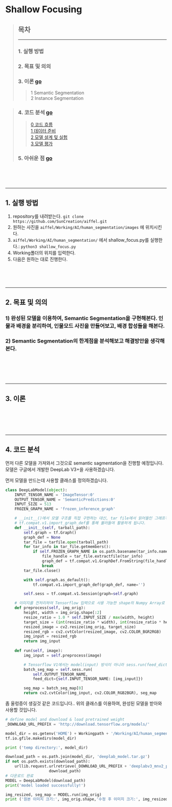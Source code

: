 Shallow Focusing
=
> ## 목차
> ---
> ### 1. 실행 방법   
> ### 2. 목표 및 의의   
> ### 3. 이론 [go](#3-이론)
>   > 1 Semantic Segmentation    
>   > 2 Instance Segmentation   

> ### 4. 코드 분석 [go](#4-코드-분석)
>   > [0 코드 흐름](#0-코드-흐름)   
>   > [1 데이터 준비](#1-데이터-준비-및-전처리)    
>   > [2 모델 설계 및 실험](#2-모델-설계-및-실험)   
>   > [3 모델 평가](#3-모델-평가)   
> ### 5. 아쉬운 점 [go](#5-아쉬운-점)

<br><br><br>

- - - -

## 1. 실행 방법
 1. repository를 내려받는다. ``` git clone https://github.com/SunCreation/aiffel.git ```   
 2. 원하는 사진을 ```aiffel/Working/AI/human_segmentation/images``` 에 위치시킨다.   
 3. ```aiffel/Working/AI/human_segmentation/``` 에서 shallow_focus.py를 실행한다.: ``` python3 shallow_focus.py ```
 4. Working폴더의 위치를 입력한다.  
 5. 다음은 원하는 대로 진행한다.

<br><br><br>

- - - -

## 2. 목표 및 의의

### 1) 완성된 모델을 이용하여, Semantic Segmentation을 구현해본다. 인물과 배경을 분리하여, 인물모드 사진을 만들어보고, 배경 합성들을 해본다.     

### 2) Semantic Segmentation의 한계점을 분석해보고 해결방안을 생각해본다.
<br><br><br><br>

- - - - 
## 3. 이론

<br><br><br><br>

- - - -
## 4. 코드 분석

먼저 다른 모델을 가져와서 그것으로 semantic sagmentation을 진행할 예정입니다.   
모델은 구글에서 개발한 DeepLab V3+을 사용하겠습니다. 

먼저 모델을 만드는데 사용할 클래스를 정의하겠습니다.

```python
class DeepLabModel(object):
    INPUT_TENSOR_NAME = 'ImageTensor:0'
    OUTPUT_TENSOR_NAME = 'SemanticPredictions:0'
    INPUT_SIZE = 513
    FROZEN_GRAPH_NAME = 'frozen_inference_graph'

    # __init__()에서 모델 구조를 직접 구현하는 대신, tar file에서 읽어들인 그래프구조 graph_def를 
    # tf.compat.v1.import_graph_def를 통해 불러들여 활용하게 됩니다. 
    def __init__(self, tarball_path):
        self.graph = tf.Graph()
        graph_def = None
        tar_file = tarfile.open(tarball_path)
        for tar_info in tar_file.getmembers():
            if self.FROZEN_GRAPH_NAME in os.path.basename(tar_info.name):
                file_handle = tar_file.extractfile(tar_info)
                graph_def = tf.compat.v1.GraphDef.FromString(file_handle.read())
                break
        tar_file.close()

        with self.graph.as_default():
    	    tf.compat.v1.import_graph_def(graph_def, name='')

        self.sess = tf.compat.v1.Session(graph=self.graph)

    # 이미지를 전처리하여 Tensorflow 입력으로 사용 가능한 shape의 Numpy Array로 변환합니다.
    def preprocess(self, img_orig):
        height, width = img_orig.shape[:2]
        resize_ratio = 1.0 * self.INPUT_SIZE / max(width, height)
        target_size = (int(resize_ratio * width), int(resize_ratio * height))
        resized_image = cv2.resize(img_orig, target_size)
        resized_rgb = cv2.cvtColor(resized_image, cv2.COLOR_BGR2RGB)
        img_input = resized_rgb
        return img_input
        
    def run(self, image):
        img_input = self.preprocess(image)

        # Tensorflow V1에서는 model(input) 방식이 아니라 sess.run(feed_dict={input...}) 방식을 활용합니다.
        batch_seg_map = self.sess.run(
            self.OUTPUT_TENSOR_NAME,
            feed_dict={self.INPUT_TENSOR_NAME: [img_input]})

        seg_map = batch_seg_map[0]
        return cv2.cvtColor(img_input, cv2.COLOR_RGB2BGR), seg_map

```

좀 울렁증이 생길것 같은 코드입니다.. 
위의 클래스를 이용하여, 완성된 모델을 받아와 사용할 것입니다.


```python
# define model and download & load pretrained weight
_DOWNLOAD_URL_PREFIX = 'http://download.tensorflow.org/models/'

model_dir = os.getenv('HOME') + Workingpath + '/Working/AI/human_segmentation/models'
tf.io.gfile.makedirs(model_dir)

print ('temp directory:', model_dir)

download_path = os.path.join(model_dir, 'deeplab_model.tar.gz')
if not os.path.exists(download_path):
    urllib.request.urlretrieve(_DOWNLOAD_URL_PREFIX + 'deeplabv3_mnv2_pascal_train_aug_2018_01_29.tar.gz',
                   download_path)
# 다운로드 완료
MODEL = DeepLabModel(download_path)
print('model loaded successfully!')

img_resized, seg_map = MODEL.run(img_orig)
print ('원본 이미지 크기:', img_orig.shape,'수정 후 이미지 크기:', img_resized.shape,'최대 수치:', seg_map.max())
```


